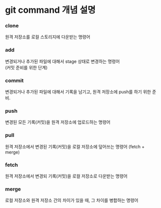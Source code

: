 # git command 개념 설명

### clone 
원격 저장소를 로컬 스토리지에 다운받는 명령어

### add
변경되거나 추가된 파일에 대해서 stage 상태로 변경하는 명령어<br />
(커밋 준비를 위한 단계)

### commit
변경되거나 추가된 파일에 대해서 기록을 남기고, 원격 저장소에 push를 하기 위한 준비.

### push
변경된 모든 기록(커밋)을 원격 저장소에 업로드하는 명령어

### pull
원격 저장소에서 변경된 기록(커밋)을 로컬 저장소에 덮어쓰는 명령어 (fetch + merge)

### fetch
원격 저장소에서 변경되 기록(커밋)을 로컬 저장소로 다운받는 명령어

### merge
로컬 저장소와 원격 저장소 간의 차이가 있을 때, 그 차이를 병합하는 명령어

